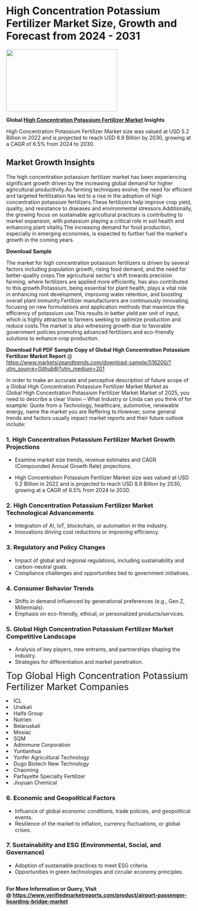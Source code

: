 <H1>High Concentration Potassium Fertilizer Market Size, Growth and Forecast from 2024 - 2031</H1><img class="aligncenter size-medium wp-image-584254" src="https://thirdeyenews.in/wp-content/uploads/2024/09/Global-Market-Research-300x168.jpeg" alt="" width="300" height="168" /><p><strong>Global&nbsp;<a href="https://www.marketsizeandtrends.com/download-sample/516200/?utm_source=Github8j?utm_medium=201">High Concentration Potassium Fertilizer Market</a> Insights</strong></p><p>High Concentration Potassium Fertilizer Market size was valued at USD 5.2 Billion in 2022 and is projected to reach USD 8.9 Billion by 2030, growing at a CAGR of 6.5% from 2024 to 2030.</p><p><h2>Market Growth Insights</h2> <p>The high concentration potassium fertilizer market has been experiencing significant growth driven by the increasing global demand for higher agricultural productivity.As farming techniques evolve, the need for efficient and targeted fertilization has led to a rise in the adoption of high concentration potassium fertilizers.These fertilizers help improve crop yield, quality, and resistance to diseases and environmental stressors.Additionally, the growing focus on sustainable agricultural practices is contributing to market expansion, with potassium playing a critical role in soil health and enhancing plant vitality.The increasing demand for food production, especially in emerging economies, is expected to further fuel the market's growth in the coming years.</p> <p><strong>Download Sample</strong></p> <p>The market for high concentration potassium fertilizers is driven by several factors including population growth, rising food demand, and the need for better-quality crops.The agricultural sector's shift towards precision farming, where fertilizers are applied more efficiently, has also contributed to this growth.Potassium, being essential for plant health, plays a vital role in enhancing root development, improving water retention, and boosting overall plant immunity.Fertilizer manufacturers are continuously innovating, focusing on new formulations and application methods that maximize the efficiency of potassium use.This results in better yield per unit of input, which is highly attractive to farmers seeking to optimize production and reduce costs.The market is also witnessing growth due to favorable government policies promoting advanced fertilizers and eco-friendly solutions to enhance crop production.<p><span class=""><strong>Download Full PDF Sample Copy of Global High Concentration Potassium Fertilizer Market Report</strong> @ <a href="https://www.marketsizeandtrends.com/download-sample/516200/?utm_source=Github8j?utm_medium=201" target="_blank">https://www.marketsizeandtrends.com/download-sample/516200/?utm_source=Github8j?utm_medium=201</a></span></p><p>In order to make an accurate and perceptive description of future scope of a Global&nbsp;High Concentration Potassium Fertilizer Market Market as Global&nbsp;High Concentration Potassium Fertilizer Market Market of 2025, you need to describe a clear Vision &ndash; What Industry or Linda can you think of for example: Quote from a Technology, healthcare, automotive, renewable energy, name the market you are Reffering to.However, some general trends and factors usually impact market reports and their future outlook include:</p><h3>1.&nbsp;<strong>High Concentration Potassium Fertilizer Market Growth Projections</strong></h3><ul><li>Examine market size trends, revenue estimates and CAGR (Compounded Annual Growth Rate) projections.</li><li><p>High Concentration Potassium Fertilizer Market size was valued at USD 5.2 Billion in 2022 and is projected to reach USD 8.9 Billion by 2030, growing at a CAGR of 6.5% from 2024 to 2030.</p></li></ul><h3>2.&nbsp;<strong>High Concentration Potassium Fertilizer Market Technological Advancements</strong></h3><ul><li>Integration of AI, IoT, blockchain, or automation in the industry.</li><li>Innovations driving cost reductions or improving efficiency.</li></ul><h3>3.&nbsp;<strong>Regulatory and Policy Changes</strong></h3><ul><li>Impact of global and regional regulations, including sustainability and carbon-neutral goals.</li><li>Compliance challenges and opportunities tied to government initiatives.</li></ul><h3>4.&nbsp;<strong>Consumer Behavior Trends</strong></h3><ul><li>Shifts in demand influenced by generational preferences (e.g., Gen Z, Millennials).</li><li>Emphasis on eco-friendly, ethical, or personalized products/services.</li></ul><h3>5.&nbsp;<strong>Global High Concentration Potassium Fertilizer Market Competitive Landscape</strong></h3><ul><li>Analysis of key players, new entrants, and partnerships shaping the industry.</li><li>Strategies for differentiation and market penetration.</li></ul><p data-pm-slice="1 1 []"><span style="color: inherit; font-family: inherit; font-size: 25px;">Top Global High Concentration Potassium Fertilizer Market Companies</span></p><div class="" data-test-id=""><p><li>ICL</li><li> Uralkali</li><li> Haifa Group</li><li> Nutrien</li><li> Belaruskali</li><li> Mosiac</li><li> SQM</li><li> Adimmune Corporation</li><li> Yuntianhua</li><li> Yonfer Agricultural Technology</li><li> Dugo Biotech New Technology</li><li> Chaoming</li><li> Parfayette Specialty Fertilizer</li><li> Jiuyuan Chemical</li></p></div><h3>6.&nbsp;<strong>Economic and Geopolitical Factors</strong></h3><ul><li>Influence of global economic conditions, trade policies, and geopolitical events.</li><li>Resilience of the market to inflation, currency fluctuations, or global crises.</li></ul><h3>7.&nbsp;<strong>Sustainability and ESG (Environmental, Social, and Governance)</strong></h3><ul><li>Adoption of sustainable practices to meet ESG criteria.</li><li>Opportunities in green technologies and circular economy principles.</li></ul><h2><strong style="font-size: 14px;">For More Information or Query, Visit @&nbsp;</strong><a style="background-color: #ffffff; font-size: 14px;" href="https://www.marketsizeandtrends.com/report/high-concentration-potassium-fertilizer-market/" target="_blank">https://www.verifiedmarketreports.com/product/airport-passenger-boarding-bridge-market</a></h2>
